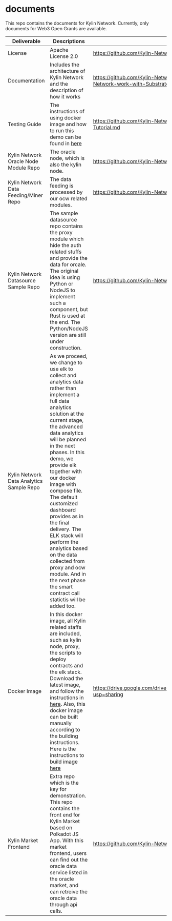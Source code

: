 # documents

This repo contains the documents for Kylin Network. Currently, only documents for Web3 Open Grants are available.


| **Deliverable**                          | Descriptions                                                         | Links                                                        |
| ---------------------------------------- | ------------------------------------------------------------ | ------------------------------------------------------------ |
| License                                  | Apache License 2.0       | https://github.com/Kylin-Network/kylin-node/blob/main/LICENSE                                     |
| Documentation                            | Includes the architecture of Kylin Network and the description of how it works | https://github.com/Kylin-Network/documents/blob/main/How-does-Kylin-Network-work-with-Substrate.md                     |
| Testing Guide                            | The instructions of using docker image and how to run this demo can be found in [here](https://github.com/Kylin-Network/documents/blob/main/Kylin-Network-Docker-Demo-Tutorial.md)| https://github.com/Kylin-Network/documents/blob/main/Kylin-Network-Demo-Tutorial.md | 
| Kylin Network Oracle Node Module Repo    | The oracle node, which is also the kylin node. | https://github.com/Kylin-Network/kylin-node                                                                               |
| Kylin Network Data Feeding/Miner Repo    | The data feeding is processed by our ocw related modules. | https://github.com/Kylin-Network/kylin-ocw-module                                                                      |
| Kylin Network Datasource Sample Repo     | The sample datasource repo contains the proxy module which hide the auth related stuffs and provide the data for orcale. The original idea is using Python or NodeJS to implement such a component, but Rust is used at the end. The Python/NodeJS version are still under construction.  | https://github.com/Kylin-Network/sample-data-fetcher         |
| Kylin Network Data Analytics Sample Repo | As we proceed, we change to use elk to collect and analytics data rather than implement a full data analytics solution at the current stage, the advanced data analytics will be planned in the next phases. In this demo, we provide elk together with our docker image with compose file. The default customized dashboard provides as in the final delivery. The ELK stack will perform the analytics based on the data collected from proxy and ocw module. And in the next phase the smart contract call statictis will be added too. | |
| Docker Image                             | In this docker image, all Kylin related staffs are included, such as kylin node, proxy, the scripts to deploy contracts and the elk stack. Download the latest image, and follow the instructions in [here](https://github.com/Kylin-Network/documents/blob/main/Kylin-Network-Demo-Tutorial.md).  Also, this docker image can be built manually according to the building instructions. Here is the instructions to build image [here](https://github.com/Kylin-Network/documents/blob/main/Kylin-Network-Docker-Demo-Tutorial.md) | https://drive.google.com/drive/folders/1CtuRb16zX36ZafaAZt_CpQIuW8wKsbFG?usp=sharing  |
| Kylin Market Frontend                    | Extra repo which is the key for demonstration. This repo contains the front end for Kylin Market based on Polkadot JS App. With this market frontend, users can find out the oracle data service listed in the oracle market, and can retreive the oracle data through api calls. | https://github.com/Kylin-Network/kylin-market-frontend        |
